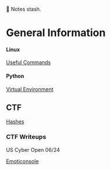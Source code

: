 :page_with_curl: Notes stash. 
<h1>General Information</h1>
	<h4>Linux</h4>
	

[Useful Commands](Useful.md)

<h4>Python</h4>

[Virtual Environment](venv.md)

<h2>CTF</h2>

[Hashes](CTF/Hashing/Hash.md)

<h3>CTF Writeups</h3>
US Cyber Open 06/24

[Emoticonsole](Upload/WriteUPs/Emoticonsole.md)
